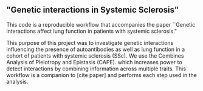 
## "Genetic interactions in Systemic Sclerosis"

This code is a reproducible workflow that accompanies the paper 
``Genetic interactions affect lung function in patients with systemic sclerosis."

This purpose of this project was to investigate genetic interactions influencing the 
presence of autoantibodies as well as lung function in a cohort of patients with systemic 
sclerosis (SSc). We use the Combines Analysis of Pleiotropy and Epistasis (CAPE). 
which increases power to detect interactions by combining information across multiple traits.
This workflow is a companion to [cite paper] and performs each step used in the analysis.




